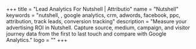 +++
title = "Lead Analytics For Nutshell | Attributio"
name = "Nutshell"
keywords = "nutshell, , google analytics, crm, adwords, facebook, ppc, attribution, track leads, conversion tracking"
description = "Measure your advertising ROI in Nutshell. Capture source, medium, campaign, and visitor journey data from the first to last touch and compare with Google Analytics."
logo = ""
+++
